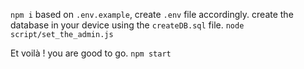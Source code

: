 `npm i`
based on `.env.example`, create `.env` file accordingly.
create the database in your device using the `createDB.sql` file.
`node script/set_the_admin.js`

Et voilà ! you are good to go.
`npm start`